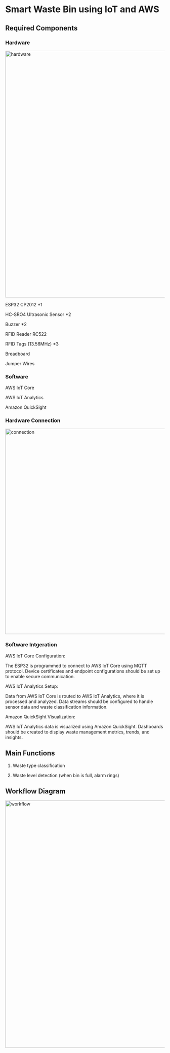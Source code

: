 # Smart Waste Bin using IoT and AWS

## Required Components

### Hardware

<img width="778" alt="hardware" src="https://github.com/user-attachments/assets/4baaf9ce-e58a-46d5-a19e-7177c55162a8">


ESP32 CP2012 *1

HC-SRO4 Ultrasonic Sensor *2

Buzzer *2

RFID Reader RC522

RFID Tags (13.56MHz) *3

Breadboard

Jumper Wires

### Software

AWS IoT Core

AWS IoT Analytics

Amazon QuickSight

### Hardware Connection

<img width="648" alt="connection" src="https://github.com/user-attachments/assets/c42623d6-ff59-4da7-a156-a91cf254238c">

### Software Intgeration

AWS IoT Core Configuration: 

The ESP32 is programmed to connect to AWS IoT Core using MQTT protocol. Device certificates and endpoint configurations should be set up to enable secure communication.

AWS IoT Analytics Setup: 

Data from AWS IoT Core is routed to AWS IoT Analytics, where it is processed and analyzed. Data streams should be configured to handle sensor data and waste classification information.

Amazon QuickSight Visualization:

AWS IoT Analytics data is visualized using Amazon QuickSight. Dashboards should be created to display waste management metrics, trends, and insights.

## Main Functions

1. Waste type classification
   
2. Waste level detection (when bin is full, alarm rings)

## Workflow Diagram

<img width="780" alt="workflow" src="https://github.com/user-attachments/assets/141c23e5-9f0b-4cb9-9e51-59899c0fc91b">







